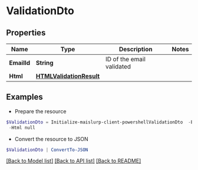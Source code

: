 # ValidationDto
## Properties

Name | Type | Description | Notes
------------ | ------------- | ------------- | -------------
**EmailId** | **String** | ID of the email validated | 
**Html** | [**HTMLValidationResult**](HTMLValidationResult) |  | 

## Examples

- Prepare the resource
```powershell
$ValidationDto = Initialize-maislurp-client-powershellValidationDto  -EmailId null `
 -Html null
```

- Convert the resource to JSON
```powershell
$ValidationDto | ConvertTo-JSON
```

[[Back to Model list]](../README#documentation-for-models) [[Back to API list]](../README#documentation-for-api-endpoints) [[Back to README]](../README)


